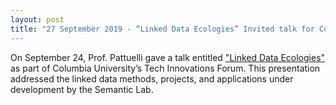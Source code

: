 ```yaml
---
layout: post
title: "27 September 2019 - “Linked Data Ecologies” Invited talk for Columbia University Libraries”
---
```

On September 24, Prof. Pattuelli gave a talk entitled ["Linked Data Ecologies"](https://library.columbia.edu/bts/dlst/tech-innovations-forum/tech-innovations-forum-2019.html) as part of Columbia University’s Tech Innovations Forum. This presentation addressed the linked data methods, projects, and applications under development by the Semantic Lab.
